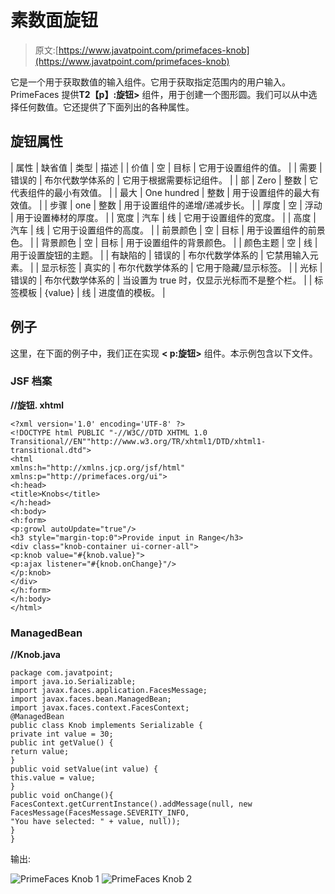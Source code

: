 # 素数面旋钮

> 原文:[https://www.javatpoint.com/primefaces-knob](https://www.javatpoint.com/primefaces-knob)

它是一个用于获取数值的输入组件。它用于获取指定范围内的用户输入。PrimeFaces 提供**T2【p】:旋钮>** 组件，用于创建一个图形圆。我们可以从中选择任何数值。它还提供了下面列出的各种属性。

## 旋钮属性

| 属性 | 缺省值 | 类型 | 描述 |
| 价值 | 空 | 目标 | 它用于设置组件的值。 |
| 需要 | 错误的 | 布尔代数学体系的 | 它用于根据需要标记组件。 |
| 部 | Zero | 整数 | 它代表组件的最小有效值。 |
| 最大 | One hundred | 整数 | 用于设置组件的最大有效值。 |
| 步骤 | one | 整数 | 用于设置组件的递增/递减步长。 |
| 厚度 | 空 | 浮动 | 用于设置棒材的厚度。 |
| 宽度 | 汽车 | 线 | 它用于设置组件的宽度。 |
| 高度 | 汽车 | 线 | 它用于设置组件的高度。 |
| 前景颜色 | 空 | 目标 | 用于设置组件的前景色。 |
| 背景颜色 | 空 | 目标 | 用于设置组件的背景颜色。 |
| 颜色主题 | 空 | 线 | 用于设置旋钮的主题。 |
| 有缺陷的 | 错误的 | 布尔代数学体系的 | 它禁用输入元素。 |
| 显示标签 | 真实的 | 布尔代数学体系的 | 它用于隐藏/显示标签。 |
| 光标 | 错误的 | 布尔代数学体系的 | 当设置为 true 时，仅显示光标而不是整个栏。 |
| 标签模板 | {value} | 线 | 进度值的模板。 |

## 例子

这里，在下面的例子中，我们正在实现 **< p:旋钮>** 组件。本示例包含以下文件。

### JSF 档案

**//旋钮. xhtml**

```
<?xml version='1.0' encoding='UTF-8' ?>
<!DOCTYPE html PUBLIC "-//W3C//DTD XHTML 1.0 Transitional//EN""http://www.w3.org/TR/xhtml1/DTD/xhtml1-transitional.dtd">
<html 
xmlns:h="http://xmlns.jcp.org/jsf/html"
xmlns:p="http://primefaces.org/ui">
<h:head>
<title>Knobs</title>
</h:head>
<h:body>
<h:form>
<p:growl autoUpdate="true"/>
<h3 style="margin-top:0">Provide input in Range</h3>
<div class="knob-container ui-corner-all">
<p:knob value="#{knob.value}">
<p:ajax listener="#{knob.onChange}"/>
</p:knob>
</div>
</h:form>
</h:body>
</html>

```

### ManagedBean

**//Knob.java**

```
package com.javatpoint;
import java.io.Serializable;
import javax.faces.application.FacesMessage;
import javax.faces.bean.ManagedBean;
import javax.faces.context.FacesContext;
@ManagedBean
public class Knob implements Serializable {  
private int value = 30;  
public int getValue() {  
return value;  
}  
public void setValue(int value) {  
this.value = value;  
} 
public void onChange(){  
FacesContext.getCurrentInstance().addMessage(null, new FacesMessage(FacesMessage.SEVERITY_INFO, 
"You have selected: " + value, null));  
}  
}  

```

输出:

![PrimeFaces Knob 1](../Images/e604ad2b0ebdbfcf782f0d59eea50efc.png)
![PrimeFaces Knob 2](../Images/7d6399ae0aef157499033909633f7951.png)